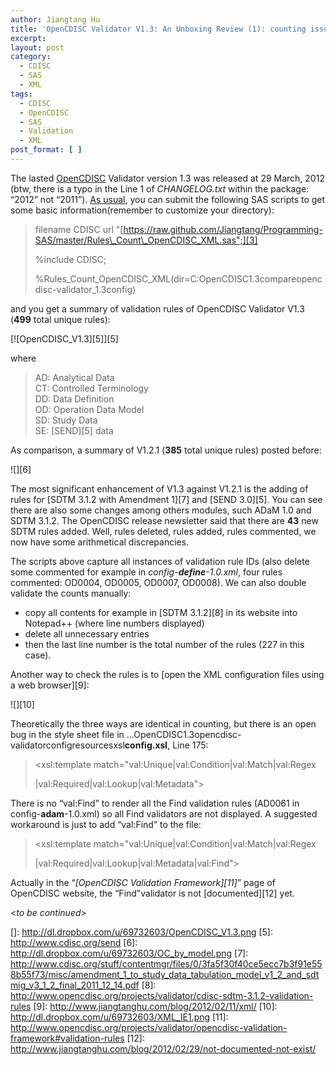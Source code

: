 ```yaml
---
author: Jiangtang Hu
title: 'OpenCDISC Validator V1.3: An Unboxing Review (1): counting issue'
excerpt:
layout: post
category:
  - CDISC
  - SAS
  - XML
tags:
  - CDISC
  - OpenCDISC
  - SAS
  - Validation
  - XML
post_format: [ ]
---
```

 
The lasted [OpenCDISC][1] Validator version 1.3 was released at 29 March, 2012 (btw, there is a typo in the Line 1 of *CHANGELOG.txt* within the package: “2012” not “2011”). [As usual][2], you can submit the following SAS scripts to get some basic information(remember to customize your directory):

> filename CDISC url "[https://raw.github.com/Jiangtang/Programming-SAS/master/Rules\_Count\_OpenCDISC_XML.sas";][3]
> 
> %include CDISC;
> 
> %Rules\_Count\_OpenCDISC\_XML(dir=C:OpenCDISC1.3compareopencdisc-validator\_1.3config)

and you get a summary of validation rules of OpenCDISC Validator V1.3 (**499** total unique rules):

[![OpenCDISC_V1.3][5]][5]

where

> AD: Analytical Data   
> CT: Controlled Terminology   
> DD: Data Definition   
> OD: Operation Data Model   
> SD: Study Data   
> SE: [SEND][5] data 

As comparison, a summary of V1.2.1 (**385** total unique rules) posted before:

![][6]

The most significant enhancement of V1.3 against V1.2.1 is the adding of rules for [SDTM 3.1.2 with Amendment 1][7] and [SEND 3.0][5]. You can see there are also some changes among others modules, such ADaM 1.0 and SDTM 3.1.2. The OpenCDISC release newsletter said that there are **43** new SDTM rules added. Well, rules deleted, rules added, rules commented, we now have some arithmetical discrepancies. 

The scripts above capture all instances of validation rule IDs (also delete some commented for example in *config-**define**-1.0.xml*, four rules commented: OD0004, OD0005, OD0007, OD0008). We can also double validate the counts manually: 

*   copy all contents for example in [SDTM 3.1.2][8] in its website into Notepad++ (where line numbers displayed) 
*   delete all unnecessary entries 
*   then the last line number is the total number of the rules (227 in this case).

Another way to check the rules is to [open the XML configuration files using a web browser][9]:

![][10]

Theoretically the three ways are identical in counting, but there is an open bug in the style sheet file in …OpenCDISC1.3opencdisc-validatorconfigresourcesxsl**config.xsl**, Line 175:

> <xsl:template match="val:Unique|val:Condition|val:Match|val:Regex
> 
> |val:Required|val:Lookup|val:Metadata">

There is no “val:Find” to render all the Find validation rules (AD0061 in config-**adam**-1.0.xml) so all Find validators are not displayed. A suggested workaround is just to add “val:Find” to the file:

> <xsl:template match="val:Unique|val:Condition|val:Match|val:Regex
> 
> |val:Required|val:Lookup|val:Metadata|val:Find">

Actually in the “*[OpenCDISC Validation Framework][11]*” page of OpenCDISC website, the “Find”validator is not [documented][12] yet. 

<*to be continued*>

</font>

 [1]: http://www.opencdisc.org
 [2]: http://www.jiangtanghu.com/blog/2012/02/19/github-and-weekend-programming/
 [3]: https://raw.github.com/Jiangtang/Programming-SAS/master/Rules_Count_OpenCDISC_XML.sas";
 []: http://dl.dropbox.com/u/69732603/OpenCDISC_V1.3.png
 [5]: http://www.cdisc.org/send
 [6]: http://dl.dropbox.com/u/69732603/OC_by_model.png
 [7]: http://www.cdisc.org/stuff/contentmgr/files/0/3fa5f30f40ce5ecc7b3f91e558b55f73/misc/amendment_1_to_study_data_tabulation_model_v1_2_and_sdtmig_v3_1_2_final_2011_12_14.pdf
 [8]: http://www.opencdisc.org/projects/validator/cdisc-sdtm-3.1.2-validation-rules
 [9]: http://www.jiangtanghu.com/blog/2012/02/11/xml/
 [10]: http://dl.dropbox.com/u/69732603/XML_IE1.png
 [11]: http://www.opencdisc.org/projects/validator/opencdisc-validation-framework#validation-rules
 [12]: http://www.jiangtanghu.com/blog/2012/02/29/not-documented-not-exist/